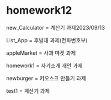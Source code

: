# homework12

new_Calculator = 계산기 과제2023/09/13

List_App = 후발대 과제(전화번호부)

appleMarket = 사과 마켓 과제

homework1 = 자기소개 개인 과제

newburger = 키오스크 만들기 과제

test1 = 계산기 과제
